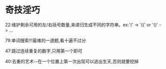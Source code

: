 # 奇技淫巧

22:维护剩余可用的左/右括号数量,来递归生成不同的字符串。ex:'(' -> '((' or '()' -> ...

79:单词搜索!!!最难的一道题,看十遍不过分

47:跳过连续重复的数字,只用第一个即可

40:去重的艺术--在一个位置上第一次出现可以逃出生天,否则就要挖掉
